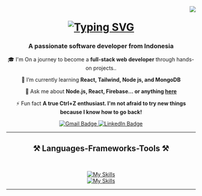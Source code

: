 <img align="right" src="https://visitor-badge.laobi.icu/badge?page_id=AzharLuthfi.AzharLuthfi" />

<h1 align="center">
  <a href="https://git.io/typing-svg">
    <img src="https://readme-typing-svg.herokuapp.com?font=Righteous&pause=4000&size=35&center=true&vCenter=true&width=500&height=70&lines=Hi+There!+👋+;i'm+M.+Azhar+Luthfiadi" alt="Typing SVG" />
  </a>
</h1>
<h3 align="center">A passionate software developer from Indonesia</h3>

<div align="center">

🎓 I'm On a journey to become a **full-stack web developer** through hands-on projects..

🌱 I’m currently learning **React, Tailwind, Node js, and MongoDB**

💬 Ask me about **Node.js, React, Firebase... or anything [here](https://github.com/AzharLuthfi/AzharLuthfi/issues)**

⚡ Fun fact **A true Ctrl+Z enthusiast. I'm not afraid to try new things because I know how to go back!**

 </div>

<p align="center">
  <!-- Gmail -->
  <a href="mailtoazhar.luthfiadi@gmail.com" target="_blank">
    <img src="https://img.shields.io/badge/Gmail-D14836?style=for-the-badge&logo=gmail&logoColor=white" alt="Gmail Badge"/>
  </a>

  <!-- LinkedIn -->
  <a href="https://www.linkedin.com/in/muhamad-azhar-luthfiadi-4775322a4" target="">
    <img src="https://img.shields.io/badge/LinkedIn-0A66C2?style=for-the-badge&logo=linkedin&logoColor=white" alt="LinkedIn Badge"/>
  </a>
</p>

<hr/>

<h2 align="center">⚒️ Languages-Frameworks-Tools ⚒️</h2>

<br/>

<div align="center">

[![My Skills](https://skillicons.dev/icons?i=react,bootstrap,html,css,vscode,github,figma,tailwind,git,docker)](https://skillicons.dev)<br>[![My Skills](https://skillicons.dev/icons?i=nodejs,python,javascript,typescript,express,firebase,mongodb,c,java,nextjs,mysql,flask)](https://skillicons.dev)

</div>

<hr>
